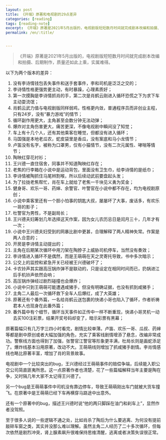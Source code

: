 ```yaml
---
layout: post
title: 《开端》原著和电视剧的29点差异
categories: [reading]
tags: [reading-note]
excerpt: 《开端》原著是2021年5月出版的，电视剧版短短数月时间就完成剧本改编和拍摄、后期制作，质量还如此上乘，实属难得。
permalink: /en/:title/


---
```


> 《开端》原著是2021年5月出版的，电视剧版短短数月时间就完成剧本改编和拍摄、后期制作，质量还如此上乘，实属难得。

以下为两个版本的差异：

1. 没有李诗情钱包丢失事件和送手套事件，李和司机是泛泛之交的；
2. 李诗情性格更强势更主动，有时暴躁，心理素质好；
3. 第一次摸胸是李诗情抓肖的手，第二次是肖鹤云刚进入循环恐慌之下为求下车主动耍流氓；
4. 肖鹤云武力值与电视剧版同样弱鸡，性格更内敛，普通程序员而非创业主程，只有24岁，没有“暴力游戏”的情节；
5. 循环副作用更大，主角甚至会数分钟无法动弹；
6. 爆炸对主角伤害更大，痛苦更深，不像电视剧中瞬间没了知觉；
7. 车上有十几个人，还有其他乘客在睡觉，但都没有进入循环；
8. 马国强是本地老瓜农，蛇皮袋里是香瓜，没有案底和马小龙情节；
9. 卢笛没有名字，被称为口罩男，仅有小猫情节，没有二次元属性、哮喘等情节；
10. 陶映红穿花衬衫；
11. 王兴德一直住宿舍，同事并不知道陶映红存在；
12. 老焦的行李箱在小说中是运动背包，里面没有卫生巾，给李诗情的是纸巾；
13. 李诗情被陶抓住马尾辫割喉，所以后续动武前要盘起头发；
14. 为了拉拢老焦帮忙，肖在车上就给了老焦一千块见义勇为奖金；
15. 健身哥、欢乐一哥、药婶、余警官、叶警官在小说中都不存在，均为电视剧原创；
16. 小说中乘客里还有一个胆小怕事的钥匙大叔，屡屡坏了大事，废话多，有欢乐一哥的影子；
17. 杜警官为男性，不是副局长；
18. 王兴德夫妇筹划几年选择这天作案，因为女儿农历忌日是闰月三十，几年才有一次；
19. 小说中王兴德夫妇受到的网暴比剧中更甚，合理解释了两人精神失常。作案是两人合意的；
20. 开房是李诗情主动提出的；
21. 主角在后期某次循环中用刀架在陶脖子上威胁司机停车，当然没有奏效；
22. 李诗情进入循环不是偶然，而是王萌萌在天之灵寄托导致，书中多次暗示；
23. 公交上的监控和紧急开关已经被王兴德破坏了；
24. 卡农铃声其实跟高压锅炸弹不是联动的，只是设定在相同时间而已，扔锅进江后手机铃声依然会响；
25. 高压锅炸弹经过剧烈碰撞也会爆炸；
26. 小说中只到王萌萌可能遭遇咸猪手，但没有明确证据，也没有抓到咸猪手；
27. 主角二人最后一次循环救下全车人后爆红，成了大英雄；
28. 原著还有个番外篇，一名给肖鹤云送包裹的快递小哥也陷入了循环，作者祈祷君本人也现身在此番外篇；
29. 番外篇中有个细节，循环当天事件如正传中一样不断重现，快递小哥灵机一动去买100注彩票，结果开奖号码却变了，暗示彩票有黑幕；

原著篇幅只有几万字三四小时看完，剧情比较单薄。卢笛、欢乐一哥、瓜叔、药婶等都是剧中原创或者大幅加强的角色，充实了乘客线剧情增添了悬念，改编非常成功。警察线方面也得到了加强，张警官江警官等形象更丰满，杜局长则是画蛇添足了。爆炸线基本沿用原著，改动不大。王萌萌线则增加了抓咸猪手剧情。李肖情感线也略比原著丰富，增加了肖的背景故事。

电视剧中一个比较突出的bug，王兴德经过王萌萌事件的赔偿争端，后续能入职公交公司简直匪夷所思。这一点原著作者也清楚，花了一些篇幅解释当年主要是陶在争，又时隔几年大家不太记得王兴德了。

另一个bug是王萌萌事件中司机没有靠边停车，导致王萌萌刚出车门就被大货车撞飞。在原著中是王萌萌已经下车再横穿马路途中出意外。

还有一个原著中的bug，描述王兴德时说“他的两只脚踩在油门和刹车上”，显然作者没驾照。

至于很多人说的一些逻辑不通之处，比如肖杀了陶后为什么要逃离、为何没有提前敲碎车窗之类，其实并没那么难以理解。虽然主角二人经历了二十多次循环，但每次依然是剧烈冲突，肾上腺素飙升很难保持思维清醒，逃离或者决策失误很正常。
